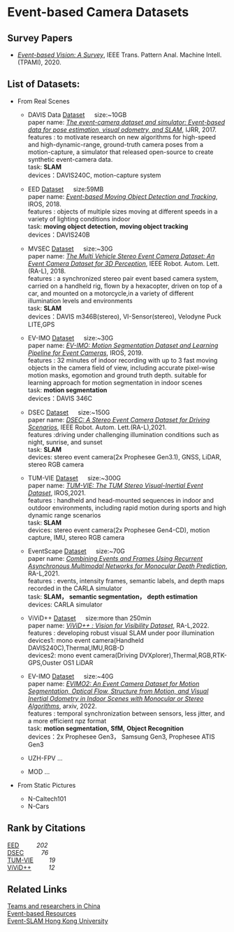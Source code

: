 # Event-based Camera Datasets

## Survey Papers
- _[Event-based Vision: A Survey](http://rpg.ifi.uzh.ch/docs/EventVisionSurvey.pdf)_, IEEE Trans. Pattern Anal. Machine Intell. (TPAMI), 2020.

## List of Datasets:
- From Real Scenes
    - <a name="DAVIS Data"></a> DAVIS Data  [Dataset](http://rpg.ifi.uzh.ch/davis_data.html) &emsp; size:~10GB <br>
    paper name: _[The event-camera dataset and simulator: Event-based data for pose estimation, visual odometry, and SLAM](https://journals.sagepub.com/doi/full/10.1177/0278364917691115)_, IJRR, 2017.<br>
    features :  to motivate research on new algorithms for high-speed and high-dynamic-range, ground-truth camera poses from a motion-capture,
    a simulator that released open-source to create synthetic event-camera data. <br>
    task: __SLAM__ <br>
    devices：DAVIS240C, motion-capture system
    
  - <a name="EED"></a> EED  [Dataset](http://prg.cs.umd.edu/BetterFlow.html) &emsp; size:59MB <br>
    paper name: _[Event-based Moving Object Detection and Tracking](https://ieeexplore.ieee.org/abstract/document/8593805)_, IROS, 2018.<br>
    features :  objects of multiple sizes moving at different speeds in a variety of lighting conditions indoor <br>
    task: __moving object detection,__ __moving object tracking__<br>
    devices：DAVIS240B
    
  - <a name="MVSEC"></a> MVSEC  [Dataset](https://daniilidis-group.github.io/mvsec) &emsp; size:~30G <br>
    paper name: _[The Multi Vehicle Stereo Event Camera Dataset: An Event Camera Dataset for 3D Perception](https://ieeexplore.ieee.org/abstract/document/8288670)_, IEEE Robot. Autom. Lett.(RA-L), 2018.<br>
    features :  a synchronized stereo pair event based camera system, carried on a handheld rig, flown by a hexacopter, driven on top of a car, and mounted on a motorcycle,in a variety of different illumination levels and environments <br>
    task: __SLAM__ <br>
    devices：DAVIS m346B(stereo), VI-Sensor(stereo), Velodyne Puck LITE,GPS
    
  - <a name="EV-IMO"></a> EV-IMO  [Dataset](http://prg.cs.umd.edu/EV-IMO.html) &emsp; size:~30G <br>
    paper name: _[EV-IMO: Motion Segmentation Dataset and Learning Pipeline for Event Cameras](https://ieeexplore.ieee.org/abstract/document/8968520)_, IROS, 2019.<br>
    features :  32 minutes of indoor recording with up to 3 fast moving objects in the camera field of view, including accurate pixel-wise motion masks, egomotion and ground truth depth. suitable for learning approach for motion segmentation in indoor scenes <br>
    task: __motion segmentation__ <br>
    devices：DAVIS 346C
    
  - <a name="DSEC"></a> DSEC  [Dataset](http://rpg.ifi.uzh.ch/dsec.html) &emsp; size:~150G <br>
    paper name: _[DSEC: A Stereo Event Camera Dataset for Driving Scenarios](https://ieeexplore.ieee.org/abstract/document/9387069)_, IEEE Robot. Autom. Lett.(RA-L),2021. <br>
    features :driving under challenging illumination conditions such as night, sunrise, and sunset <br>
    task: __SLAM__ <br>
    devices: stereo event camera(2x Prophesee Gen3.1), GNSS, LiDAR, stereo RGB camera
    
  - <a name="TUM-VIE"></a> TUM-VIE  [Dataset](https://go.vision.in.tum.de/tumvie) &emsp; size:~300G <br>
    paper name: _[TUM-VIE: The TUM Stereo Visual-Inertial Event Dataset](https://ieeexplore.ieee.org/abstract/document/9636728)_, IROS,2021.
    <br>
    features : handheld and head-mounted sequences in indoor and outdoor environments, including rapid motion during sports and high dynamic range scenarios <br>
    task: __SLAM__<br>
    devices: stereo event camera(2x Prophesee Gen4-CD), motion capture, IMU, stereo RGB camera 
    
  - <a name="EventScape"></a> EventScape  [Dataset](http://rpg.ifi.uzh.ch/RAMNet.html) &emsp; size:~70G <br>
    paper name: _[Combining Events and Frames Using Recurrent Asynchronous Multimodal Networks for Monocular Depth Prediction](https://ieeexplore.ieee.org/abstract/document/9359329)_, RA-L,2021.
    <br>
    features : events, intensity frames, semantic labels, and depth maps recorded in the CARLA simulator <br>
    task: __SLAM，__ __semantic segmentation，__ __depth estimation__<br>
    devices:  CARLA simulator
    
  - <a name="ViViD++"></a> ViViD++  [Dataset](https://visibilitydataset.github.io/) &emsp; size:more than 250min <br>
    paper name: _[ViViD++ : Vision for Visibility Dataset](https://ieeexplore.ieee.org/abstract/document/9760091)_, RA-L,2022.
    <br>
    features : developing robust visual SLAM under poor illumination <br>
    devices1: mono event camera(Handheld DAVIS240C),Thermal,IMU,RGB-D <br>
    devices2: mono event camera(Driving DVXplorer),Thermal,RGB,RTK-GPS,Ouster OS1 LiDAR 
    
  - <a name="EV-IMO2"></a> EV-IMO  [Dataset](http://prg.cs.umd.edu/EV-IMO.html) &emsp; size:~40G <br>
    paper name: _[EVIMO2: An Event Camera Dataset for Motion Segmentation, Optical Flow, Structure from Motion, and Visual Inertial Odometry in Indoor Scenes with Monocular or Stereo Algorithms](https://arxiv.org/abs/2205.03467)_, arxiv, 2022.<br>
    features :  temporal synchronization between sensors, less jitter, and a more efficient npz format <br>
    task: __motion segmentation,__ __SfM,__ __Object Recognition__<br>
    devices：2x Prophesee Gen3， Samsung Gen3, Prophesee ATIS Gen3
  - <a name="UZH-FPV"></a> UZH-FPV ...
  - <a name="MOD"></a> MOD ...
    
- From Static Pictures
  - N-Caltech101
  - N-Cars

## Rank by Citations
[EED](#EED)       &emsp; &emsp;     _202_ <br>
[DSEC](#DSEC)      &emsp; &emsp;    _76_ <br>
[TUM-VIE](#TUM-VIE)&emsp; &emsp;    _19_ <br>
[ViViD++](#ViViD++)  &emsp; &emsp;  _12_ <br>

## Related Links
[Teams and researchers in China](https://github.com/LarryDong/EventCameraGroupsCN) <br>
[Event-based Resources](https://github.com/uzh-rpg/event-based_vision_resources) <br>
[Event-SLAM Hong Kong University](https://github.com/arclab-hku/Event_based_VO-VIO-SLAM)
